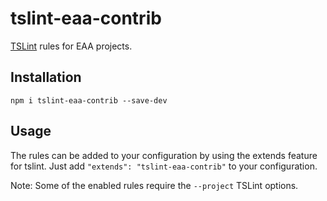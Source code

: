 # tslint-eaa-contrib

[TSLint](https://github.com/palantir/tslint) rules for EAA projects.

## Installation

```shell
npm i tslint-eaa-contrib --save-dev
```

## Usage
The rules can be added to your configuration by using the extends feature for tslint. Just add `"extends": "tslint-eaa-contrib"` to your configuration.

Note: Some of the enabled rules require the `--project` TSLint options.
